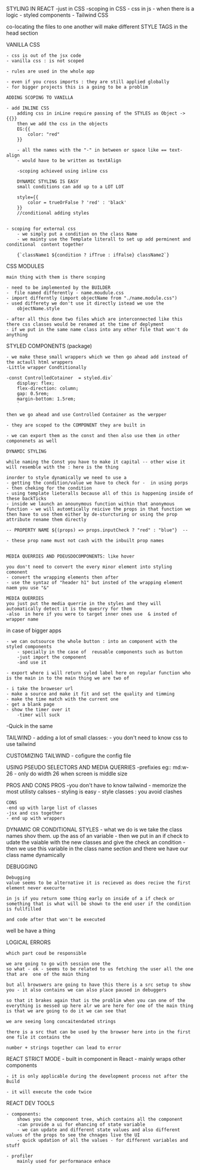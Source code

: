 STYLING IN REACT 
    -just in CSS
    -scoping in CSS
    - css in js
    - when there is a logic
    - styled components
    - Tailwind CSS

co-locating the files to one another will make different STYLE TAGS in the head section

VANILLA CSS

    - css is out of the jsx code
    - vanilla css : is not scoped

    - rules are used in the whole app

    - even if you cross imports : they are still applied globally
    - for bigger projects this is a going to be a problim

    ADDING SCOPING TO VANILLA
        
    - add INLINE CSS
        adding css in inLine require passing of the STYLES as Object ->  {{}}
        then we add the css in the objects
        EG:{{
            color: "red"
        }}

        - all the names with the "-" in between or space like == text-align
        - would have to be written as textAlign

        -scoping achieved using inline css

        DYNAMIC STYLING IS EASY
        small conditions can add up to a LOT LOT

        style={{
            color = trueOrFalse ? 'red' : 'black'
        }}
        //conditional adding styles


    - scoping for external css
        - we simply put a condition on the class Name
        - we mainty use the Template literall to set up add perminent and conditional  content together
        
        {`className1 ${condition ? ifTrue : ifFalse} className2`}

CSS MODULES 

    main thing with them is there scoping 

    - need to be implemented by the BUILDER
    -  file named differently - name.moudule.css
    - import differntly (import objectName from "./name.module.css")
    - used differety we don't use it directly istead we use the
        objectName.style

    - after all this done two files which are interconnected like this there css classes would be renamed at the time of deplyment
    - if we put in the same name class into any other file that won't do anything


STYLED COMPONENTS (package)

    - we make these small wrappers which we then go ahead add instead of the actaull html wrappers
    -Little wrapper Condtitionally

    -const ControlledCotainer  = styled.div`
        display: flex;
        flex-direction: column;
        gap: 0.5rem;
        margin-bottom: 1.5rem;
        `

    then we go ahead and use Controlled Container as the werpper 

    - they are scoped to the COMPONENT they are built in 

    - we can export them as the const and then also use them in other componenets as well

    DYNAMIC STYLING

    while naming the Const you have to make it capital -- other wise it will resemble with the : here is the thing 

    inorder to style dynamically we need to use a 
    - getting the condition/value we have to check for -  in using porps
    - then cheking for the condition 
    - using template lieteralls because all of this is happening inside of these backTicks
    - inside we launch an anounymous function within that anonymous function - we will automtically reicive the props in that function we then have to use them either by de-sturcturing or using the prop attribute rename them directly 
        
    -- PROPERTY NAME ${(props) => props.inputCheck ? "red" : "blue"}  --

    - these prop name must not cash with the inbuilt prop names


    MEDIA QUERRIES AND PDEUSDOCOMPONENTS: like hover

    you don't need to convert the every minor element into styling comonent 
    - convert the wrapping elements then after 
    - use the syntaz of "header h1" but insted of the wrapping element naem you use "&"

    MEDIA QUERRIES
    you just put the media querrie in the styles and they will automatically detect it is the quesrry for them
    -also  in here if you were to target inner ones use  & insted of wrapper name 

in case of bigger apps

    - we can outsource the whole button : into an component with the styled components
        - specially in the case of  reusable components such as button
        -just import the component 
        -and use it 

    - export where i will return syled label here on regular function who is the main in to the main thing we are two of 

    - i take the broweser url
    - make a source and make it fit and set the quality and timming
    - make the time match with the current one
    - get a blank page
    - show the timer over it 
        -timer will suck

-Quick in the same

TAILWIND
    - adding a lot of small classes:
    - you don't need to know css to use tailwind

CUSTOMIZING TAILWIND
    - cofigure the config file

USING PSEUDO SELECTORS AND MEDIA QUERRIES 
    -prefixies eg::  md:w-26 - only do width 26 when screen is middle size

PROS AND CONS
    PROS
    -you don't have to know tailwind
    - memorize the most utilisty calsses
    - styling is easy 
    - style classes : you avoid clashes

    CONS
    -end up with large list of classes
    -jsx and css together 
    - end up with wrappers 

DYNAMIC OR CONDITIONAL STYLES
    - what we do is we take the class names shov them. up the ass of an variable 
    - then we put in an if check to udate the vaiable with the new classes  and give the check an condition
    - then we use this variable in the class name section and there we have our class name dynamically

DEBUGGING

    Debugging
    value seems to be alternative it is recieved as does recive the first element never execurte

    in js if you return some thing early on inside of a if check or something that is what will be shown to the end user if the condition is fullfilled

    and code after that won't be executed

well be have a thing

LOGICAL ERRORS

    which part coud be responsible

    we are going to go with session one the
    so what - ok - seems to be related to us fetching the user all the one that are  one of the main thing

    but all browswers are going to have this there is a src setup to show you - it also contains we can also place paused in debuggers

    so that it brakes again that is the problim when you can one of the everything is messed up here alr we are here for one of the main thing is that we are going to do it we can see that

    we are seeing long concaitendated strings

    there is a src that can be used by the browser here into in the first one file it contains the

    number + strings together can lead to error 

REACT STRICT MODE
    - built in component in React
    - mainly wraps other components

    - it is only applicable during the development process not after the Build

    - it will execute the code twice


REACT DEV TOOLS

    - components:
        shows you the component tree, which contains all the component
        -can provide a ui for ehancing of state variable
        - we can update and different state values and also different values of the props to see the chnages live the UI
        - quick updation of all the values - for different variables and stuff

    - profiler  
        mainly used for performanace enhace





